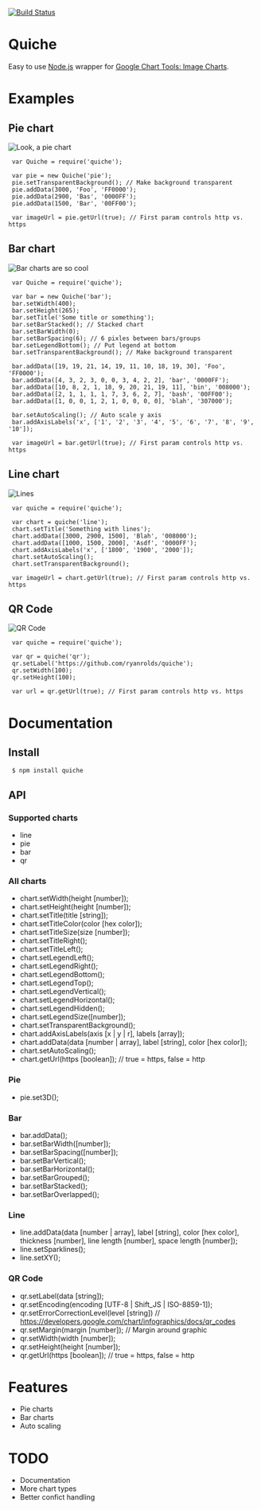 [![Build Status](https://secure.travis-ci.org/ryanrolds/quiche.png)](http://travis-ci.org/ryanrolds/quiche)

# Quiche

  Easy to use [Node.js](http://nodejs.org) wrapper for [Google Chart Tools: Image Charts](https://developers.google.com/chart/image/).

# Examples

## Pie chart

  ![Look, a pie chart](http://chart.googleapis.com/chart?cht=p&chd=t:3000,2900,1500&chco=FF0000,0000FF,00FF00&chdl=Foo|Bas|Bar&chds=a&chbh=a,4,23&chdlp=|&chdls=,&chs=300x200&chf=bg,s,00000000)

     var Quiche = require('quiche');
     
     var pie = new Quiche('pie');
     pie.setTransparentBackground(); // Make background transparent
     pie.addData(3000, 'Foo', 'FF0000');
     pie.addData(2900, 'Bas', '0000FF');
     pie.addData(1500, 'Bar', '00FF00');

     var imageUrl = pie.getUrl(true); // First param controls http vs. https

## Bar chart
   
  ![Bar charts are so cool](https://chart.googleapis.com/chart?cht=bvs&chtt=Some+title+or+something&chts=,,&chd=t:19,19,21,14,19,11,10,18,19,30|4,3,2,3,0,0,3,4,2,2|10,8,2,1,18,9,20,21,19,11|2,1,1,1,1,7,3,6,2,7|1,0,0,1,2,1,0,0,0,0&chco=FF0000,0000FF,008000,00FF00,307000&chdl=Foo|bar|bin|bash|blah&chds=a&chxt=x,y&chxl=0:|1|2|3|4|5|6|7|8|9|10&chbh=a,6,0&chdlp=b|&chdls=,&chs=400x265&chf=bg,s,00000000)

     var Quiche = require('quiche');
     
     var bar = new Quiche('bar');
     bar.setWidth(400);
     bar.setHeight(265);
     bar.setTitle('Some title or something');
     bar.setBarStacked(); // Stacked chart
     bar.setBarWidth(0); 
     bar.setBarSpacing(6); // 6 pixles between bars/groups
     bar.setLegendBottom(); // Put legend at bottom
     bar.setTransparentBackground(); // Make background transparent

     bar.addData([19, 19, 21, 14, 19, 11, 10, 18, 19, 30], 'Foo', 'FF0000');
     bar.addData([4, 3, 2, 3, 0, 0, 3, 4, 2, 2], 'bar', '0000FF');
     bar.addData([10, 8, 2, 1, 18, 9, 20, 21, 19, 11], 'bin', '008000');
     bar.addData([2, 1, 1, 1, 1, 7, 3, 6, 2, 7], 'bash', '00FF00');
     bar.addData([1, 0, 0, 1, 2, 1, 0, 0, 0, 0], 'blah', '307000');     

     bar.setAutoScaling(); // Auto scale y axis
     bar.addAxisLabels('x', ['1', '2', '3', '4', '5', '6', '7', '8', '9', '10']);

     var imageUrl = bar.getUrl(true); // First param controls http vs. https

## Line chart

  ![Lines](http://chart.googleapis.com/chart?cht=lc&chtt=Something+with+lines&chts=,,&chd=t:3000,2900,1500|1000,1500,2000&chco=008000,0000FF&chdl=Blah|Asdf&chds=a&chxt=y,x&chxl=1:|1800|1900|2000&chbh=a,,&chdlp=|&chdls=,&chs=300x200&chf=bg,s,00000000)

     var quiche = require('quiche');
     
     var chart = quiche('line');
     chart.setTitle('Something with lines');
     chart.addData([3000, 2900, 1500], 'Blah', '008000');
     chart.addData([1000, 1500, 2000], 'Asdf', '0000FF');
     chart.addAxisLabels('x', ['1800', '1900', '2000']);
     chart.setAutoScaling();
     chart.setTransparentBackground();

     var imageUrl = chart.getUrl(true); // First param controls http vs. https

## QR Code

  ![QR Code](https://chart.googleapis.com/chart?cht=qr&chs=100x100&chl=https://github.com/ryanrolds/quiche&chld=L|0)

     var quiche = require('quiche');

     var qr = quiche('qr');
     qr.setLabel('https://github.com/ryanrolds/quiche');
     qr.setWidth(100);
     qr.setHeight(100);

     var url = qr.getUrl(true); // First param controls http vs. https

# Documentation

## Install

     $ npm install quiche

## API

### Supported charts

  * line
  * pie
  * bar
  * qr

### All charts

  * chart.setWidth(height [number]);
  * chart.setHeight(height [number]);
  * chart.setTitle(title [string]);
  * chart.setTitleColor(color [hex color]);
  * chart.setTitleSize(size [number]);
  * chart.setTitleRight();
  * chart.setTitleLeft();
  * chart.setLegendLeft();
  * chart.setLegendRight();
  * chart.setLegendBottom();
  * chart.setLegendTop();
  * chart.setLegendVertical();
  * chart.setLegendHorizontal();
  * chart.setLegendHidden();
  * chart.setLegendSize([number]);
  * chart.setTransparentBackground();
  * chart.addAxisLabels(axis [x | y | r], labels [array]);
  * chart.addData(data [number | array], label [string], color [hex color]);
  * chart.setAutoScaling();
  * chart.getUrl(https [boolean]); // true = https, false = http

### Pie

  * pie.set3D();

### Bar

  * bar.addData();
  * bar.setBarWidth([number]);
  * bar.setBarSpacing([number]);
  * bar.setBarVertical();
  * bar.setBarHorizontal();
  * bar.setBarGrouped();
  * bar.setBarStacked();
  * bar.setBarOverlapped();

### Line

  * line.addData(data [number | array], label [string], color [hex color], thickness [number], line length [number], space length [number]);
  * line.setSparklines();
  * line.setXY();

### QR Code

  * qr.setLabel(data [string]);
  * qr.setEncoding(encoding [UTF-8 | Shift_JS | ISO-8859-1]);
  * qr.setErrorCorrectionLevel(level [string]) // https://developers.google.com/chart/infographics/docs/qr_codes
  * qr.setMargin(margin [number]); // Margin around graphic
  * qr.setWidth(width [number]);
  * qr.setHeight(height [number]);
  * qr.getUrl(https [boolean]); // true = https, false = http


# Features

  * Pie charts
  * Bar charts
  * Auto scaling

# TODO

  * Documentation  
  * More chart types
  * Better confict handling
